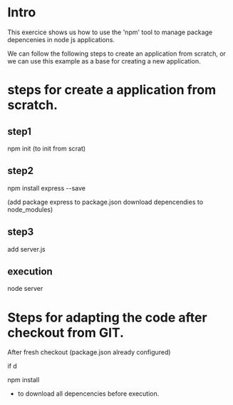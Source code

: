 # Intro

This exercice shows us how to use the 'npm' tool to manage package depencenies in node js applications.

We can follow the following steps to create an application from scratch, or we can use this example as a base for creating a new application.


# steps for create a application from scratch.

## step1

npm init (to init from scrat)

## step2

npm install express --save

(add package express to package.json
download depencendies to node_modules)

## step3

add server.js

## execution

node server


# Steps for adapting the code after checkout from GIT. 



After fresh checkout (package.json already configured)

if d

npm install


- to download all depencencies before execution.



